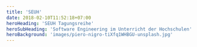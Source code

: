 ```yaml
---
title: 'SEUH'
date: 2018-02-10T11:52:18+07:00
heroHeading: 'SEUH Tagungsreihe'
heroSubHeading: 'Software Engineering im Unterricht der Hochschulen'
heroBackground: 'images/piero-nigro-tiXfq1WHBGU-unsplash.jpg'
---
```

